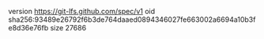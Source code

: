 version https://git-lfs.github.com/spec/v1
oid sha256:93489e26792f6b3de764daaed0894346027fe663002a6694a10b3fe8d36e76fb
size 27686
